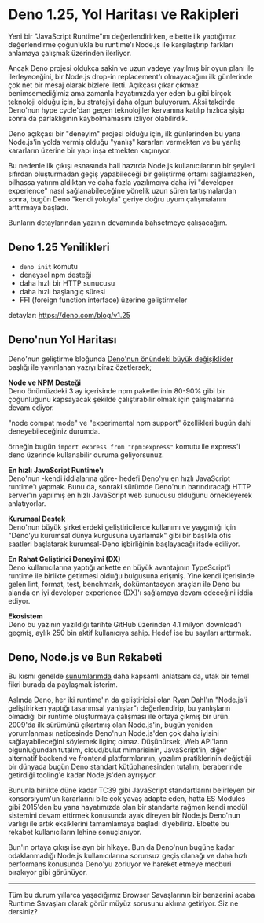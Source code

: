 # Deno 1.25, Yol Haritası ve Rakipleri

Yeni bir "JavaScript Runtime"ını değerlendirirken, elbette ilk yaptığımız değerlendirme çoğunlukla bu runtime'ı Node.js ile karşılaştırıp farkları anlamaya çalışmak üzerinden ilerliyor. 

Ancak Deno projesi oldukça sakin ve uzun vadeye yayılmış bir oyun planı ile ilerleyeceğini, bir Node.js drop-in replacement'ı olmayacağını ilk günlerinde çok net bir mesaj olarak bizlere iletti. Açıkçası çıkar çıkmaz benimsemediğimiz ama zamanla hayatımızda yer eden bu gibi birçok teknoloji olduğu için, bu stratejiyi daha olgun buluyorum. Aksi takdirde Deno'nun hype cycle'dan geçen teknolojiler kervanına katılıp hızlıca şişip sonra da parlaklığının kaybolmamasını izliyor olabilirdik.

Deno açıkçası bir "deneyim" projesi olduğu için, ilk günlerinden bu yana Node.js'in yolda vermiş olduğu "yanlış" kararları vermekten ve bu yanlış kararların üzerine bir yapı inşa etmekten kaçınıyor.

Bu nedenle ilk çıkışı esnasında hali hazırda Node.js kullanıcılarının bir şeyleri sıfırdan oluşturmadan geçiş yapabileceği bir geliştirme ortamı sağlamazken, bilhassa yatırım aldıktan ve daha fazla yazılımcıya daha iyi "developer experience" nasıl sağlanabileceğine yönelik uzun süren tartışmalardan sonra, bugün Deno "kendi yoluyla" geriye doğru uyum çalışmalarını arttırmaya başladı.

Bunların detaylarından yazının devamında bahsetmeye çalışacağım.

## Deno 1.25 Yenilikleri

- `deno init` komutu
- deneysel npm desteği
- daha hızlı bir HTTP sunucusu
- daha hızlı başlangıç süresi
- FFI (foreign function interface) üzerine geliştirmeler

detaylar: https://deno.com/blog/v1.25


## Deno'nun Yol Haritası

Deno'nun geliştirme bloğunda [Deno'nun önündeki büyük değişiklikler](https://deno.com/blog/changes) başlığı ile yayınlanan yazıyı biraz özetlersek;

**Node ve NPM Desteği**  
Deno önümüzdeki 3 ay içerisinde npm paketlerinin 80-90% gibi bir çoğunluğunu kapsayacak şekilde çalıştırabilir olmak için çalışmalarına devam ediyor.

"node compat mode" ve "experimental npm support" özellikleri bugün dahi deneyebileceğiniz durumda.

örneğin bugün `import express from "npm:express"` komutu ile express'i deno üzerinde kullanabilir duruma geliyorsunuz.

**En hızlı JavaScript Runtime'ı**  
Deno'nun -kendi iddialarına göre- hedefi Deno'yu en hızlı JavaScript runtime'ı yapmak. Bunu da, sonraki sürümde Deno'nun barındıracağı HTTP server'ın yapılmış en hızlı JavaScript web sunucusu olduğunu örnekleyerek anlatıyorlar.

**Kurumsal Destek**  
Deno'nun büyük şirketlerdeki geliştiricilerce kullanımı ve yaygınlığı için "Deno'yu kurumsal dünya kurgusuna uyarlamak" gibi bir başlıkla ofis saatleri başlatarak kurumsal-Deno işbirliğinin başlayacağı ifade ediliyor.

**En Rahat Geliştirici Deneyimi (DX)**  
Deno kullanıcılarına yaptığı ankette en büyük avantajının TypeScript'i runtime ile birlikte getirmesi olduğu bulgusuna erişmiş. Yine kendi içerisinde gelen lint, format, test, benchmark, dokümantasyon araçları ile Deno bu alanda en iyi developer experience (DX)'ı sağlamaya devam edeceğini iddia ediyor.

**Ekosistem**   
Deno bu yazının yazıldığı tarihte GitHub üzerinden 4.1 milyon download'ı geçmiş, aylık 250 bin aktif kullanıcıya sahip. Hedef ise bu sayıları arttırmak.


## Deno, Node.js ve Bun Rekabeti

Bu kısmı genelde [sunumlarımda](https://speakerdeck.com/eser) daha kapsamlı anlatsam da, ufak bir temel fikri burada da paylaşmak isterim.

Aslında Deno, her iki runtime'ın da geliştiricisi olan Ryan Dahl'ın "Node.js'i geliştirirken yaptığı tasarımsal yanlışlar"ı değerlendirip, bu yanlışların olmadığı bir runtime oluşturmaya çalışması ile ortaya çıkmış bir ürün. 2009'da ilk sürümünü çıkartmış olan Node.js'in, bugün yeniden yorumlanması neticesinde Deno'nun Node.js'den çok daha iyisini sağlayabileceğini söylemek ilginç olmaz. Düşünürsek, Web API'ların olgunluğundan tutalım, cloud/bulut mimarisinin, JavaScript'in, diğer alternatif backend ve frontend platformlarının, yazılım pratiklerinin değiştiği bir dünyada bugün Deno standart kütüphanesinden tutalım, beraberinde getirdiği tooling'e kadar Node.js'den ayrışıyor.

Bununla birlikte düne kadar TC39 gibi JavaScript standartlarını belirleyen bir konsorsiyum'un kararlarını bile çok yavaş adapte eden, hatta ES Modules gibi 2015'den bu yana hayatımızda olan bir standarta rağmen kendi modül sistemini devam ettirmek konusunda ayak direyen bir Node.js Deno'nun varlığı ile artık eksiklerini tamamlamaya başladı diyebiliriz. Elbette bu rekabet kullanıcıların lehine sonuçlanıyor.

Bun'ın ortaya çıkışı ise ayrı bir hikaye. Bun da Deno'nun bugüne kadar odaklanmadığı Node.js kullanıcılarına sorunsuz geçiş olanağı ve daha hızlı performans konusunda Deno'yu zorluyor ve hareket etmeye mecburi bırakıyor gibi görünüyor.

---

Tüm bu durum yıllarca yaşadığımız Browser Savaşlarının bir benzerini acaba Runtime Savaşları olarak görür müyüz sorusunu aklıma getiriyor. Siz ne dersiniz?